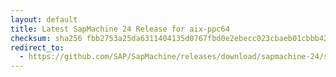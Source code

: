 ```yaml
---
layout: default
title: Latest SapMachine 24 Release for aix-ppc64
checksum: sha256 fbb2753a25da6311404135d0767fbd0e2ebecc023cbaeb01cbbb428b0d041261
redirect_to:
  - https://github.com/SAP/SapMachine/releases/download/sapmachine-24/sapmachine-jre-24_aix-ppc64_bin.tar.gz
---
```

